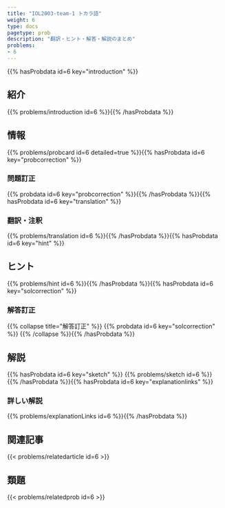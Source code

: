 ```yaml
---
title: "IOL2003-team-1 トカラ語"
weight: 6
type: docs
pagetype: prob
description: "翻訳・ヒント・解答・解説のまとめ"
problems: 
- 6
---
```


{{% hasProbdata id=6 key="introduction" %}}

## 紹介

{{% problems/introduction id=6 %}}{{% /hasProbdata %}}

## 情報

{{% problems/probcard id=6 detailed=true %}}{{% hasProbdata id=6 key="probcorrection" %}}

### 問題訂正

{{% probdata id=6 key="probcorrection" %}}{{% /hasProbdata %}}{{% hasProbdata id=6 key="translation" %}}

### 翻訳・注釈

{{% problems/translation id=6 %}}{{% /hasProbdata %}}{{% hasProbdata id=6 key="hint" %}}

## ヒント

{{% problems/hint id=6 %}}{{% /hasProbdata %}}{{% hasProbdata id=6 key="solcorrection" %}}

### 解答訂正

{{% collapse title="解答訂正" %}}
{{% probdata id=6 key="solcorrection" %}}
{{% /collapse %}}{{% /hasProbdata %}}

## 解説

{{% hasProbdata id=6 key="sketch" %}}
{{% problems/sketch id=6 %}}
{{% /hasProbdata %}}{{% hasProbdata id=6 key="explanationlinks" %}}

### 詳しい解説

{{% problems/explanationLinks id=6 %}}{{% /hasProbdata %}}

## 関連記事

{{< problems/relatedarticle id=6 >}}

## 類題

{{< problems/relatedprob id=6 >}}
